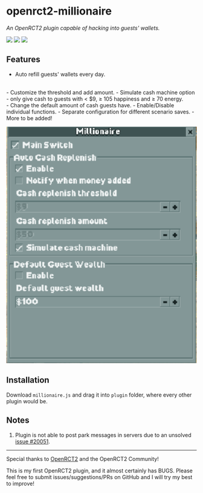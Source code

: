# **openrct2-millionaire**
*An OpenRCT2 plugin capable of hacking into guests' wallets.*  

![](https://img.shields.io/badge/type-remote-important?logo=applearcade&style=flat-square) ![](https://img.shields.io/badge/version-v1.2-informational?logo=visualstudiocode&style=flat-square) ![](https://img.shields.io/badge/license-MIT-informational?logo=microsoftword&style=flat-square)

## Features

- Auto refill guests' wallets every day.
<br>
    - Customize the threshold and add amount.
    - Simulate cash machine option - only give cash to guests with < $9, ≥ 105 happiness and ≥ 70 energy. 
<br>
- Change the default amount of cash guests have.
- Enable/Disable individual functions.
- Separate configuration for different scenario saves.
- More to be added!

![In-game Configuration Panel](https://github.com/mrmagic2020/openrct2-millionaire/blob/v1.1/Assets/In-game%20Configuration%20Panel.png?raw=true)

## Installation
Download `millionaire.js` and drag it into `plugin` folder, where every other plugin would be. 

## Notes
1. Plugin is not able to post park messages in servers due to an unsolved [issue #20051](https://github.com/OpenRCT2/OpenRCT2/issues/20051).

---

Special thanks to [OpenRCT2](https://openrct2.org) and the OpenRCT2 Community!

This is my first OpenRCT2 plugin, and it almost certainly has BUGS. Please feel free to submit issues/suggestions/PRs on GitHub and I will try my best to improve!